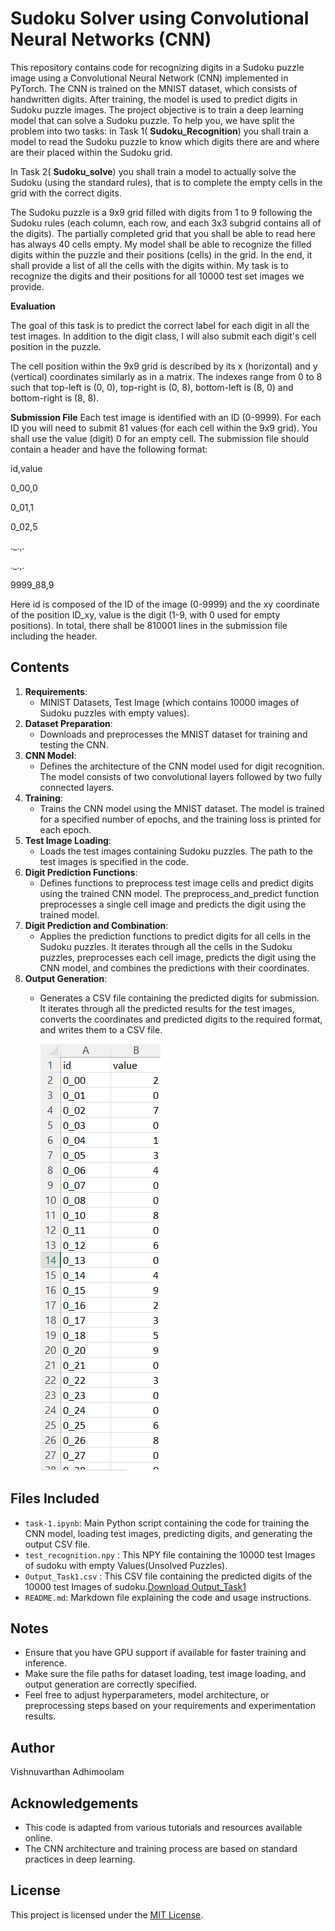 # Sudoku Solver using Convolutional Neural Networks (CNN)

This repository contains code for recognizing digits in a Sudoku puzzle image using a Convolutional Neural Network (CNN) implemented in PyTorch. The CNN is trained on the MNIST dataset, which consists of handwritten digits. After training, the model is used to predict digits in Sudoku puzzle images.
The project objective is to train a deep learning model that can solve a Sudoku puzzle. To help you, we have split the problem into two tasks: in Task 1( **Sudoku_Recognition**) you shall train a model to read the Sudoku puzzle to know which digits there are and where are their placed within the Sudoku grid. 

In Task 2( **Sudoku_solve**) you shall train a model to actually solve the Sudoku (using the standard rules), that is to complete the empty cells in the grid with the correct digits.

The Sudoku puzzle is a 9x9 grid filled with digits from 1 to 9 following the Sudoku rules (each column, each row, and each 3x3 subgrid contains all of the digits). The partially completed grid that you shall be able to read here has always 40 cells empty. My model shall be able to recognize the filled digits within the puzzle and their positions (cells) in the grid. In the end, it shall provide a list of all the cells with the digits within.
My task is to recognize the digits and their positions for all 10000 test set images we provide.

**Evaluation**

The goal of this task is to predict the correct label for each digit in all the test images. In addition to the digit class, I will also submit each digit's cell position in the puzzle.

The cell position within the 9x9 grid is described by its x (horizontal) and y (vertical) coordinates similarly as in a matrix. The indexes range from 0 to 8 such that top-left is (0, 0), top-right is (0, 8), bottom-left is (8, 0) and bottom-right is (8, 8).

**Submission File**
Each test image is identified with an ID (0-9999). For each ID you will need to submit 81 values (for each cell within the 9x9 grid). You shall use the value (digit) 0 for an empty cell. The submission file should contain a header and have the following format:

id,value

0_00,0

0_01,1

0_02,5

._.,.

._.,.

9999_88,9

Here id is composed of the ID of the image (0-9999) and the xy coordinate of the position ID_xy, value is the digit (1-9, with 0 used for empty positions). In total, there shall be 810001 lines in the submission file including the header.

## Contents
1. **Requirements**: 
   - MINIST Datasets, Test Image (which contains 10000 images of Sudoku puzzles with empty values).
2. **Dataset Preparation**: 
   - Downloads and preprocesses the MNIST dataset for training and testing the CNN.
3. **CNN Model**: 
   - Defines the architecture of the CNN model used for digit recognition. The model consists of two convolutional layers followed by two fully connected layers.
4. **Training**: 
   - Trains the CNN model using the MNIST dataset. The model is trained for a specified number of epochs, and the training loss is printed for each epoch.
5. **Test Image Loading**: 
   - Loads the test images containing Sudoku puzzles. The path to the test images is specified in the code.
6. **Digit Prediction Functions**: 
   - Defines functions to preprocess test image cells and predict digits using the trained CNN model. The preprocess_and_predict function preprocesses a single cell image and predicts the digit using the trained model.
7. **Digit Prediction and Combination**: 
   - Applies the prediction functions to predict digits for all cells in the Sudoku puzzles. It iterates through all the cells in the Sudoku puzzles, preprocesses each cell image, predicts the digit using the CNN model, and combines the predictions with their coordinates.
8. **Output Generation**: 
   - Generates a CSV file containing the predicted digits for submission. It iterates through all the predicted results for the test images, converts the coordinates and predicted digits to the required format, and writes them to a CSV file.


      ![Output_Image](https://github.com/Vishnuvarthanaadhi/SudokuPuzzle/blob/2465cd9a6d38692bb5d0f2821b4563c9811f0753/sudoku_recognition/Output_Image.png)

## Files Included
- `task-1.ipynb`: Main Python script containing the code for training the CNN model, loading test images, predicting digits, and generating the output CSV file.
- `test_recognition.npy` : This NPY file containing the 10000 test Images of sudoku with empty Values(Unsolved Puzzles).
- `Output_Task1.csv` : This CSV file containing the predicted digits of the 10000 test Images of sudoku.[Download Output_Task1](https://github.com/Vishnuvarthanaadhi/SudokuPuzzle/blob/8b98bbe13629c034817e08cd6a5b67f0c82b5042/sudoku_recognition/Output_Task1.csv)
- `README.md`: Markdown file explaining the code and usage instructions.

## Notes
- Ensure that you have GPU support if available for faster training and inference.
- Make sure the file paths for dataset loading, test image loading, and output generation are correctly specified.
- Feel free to adjust hyperparameters, model architecture, or preprocessing steps based on your requirements and experimentation results.

## Author
Vishnuvarthan Adhimoolam

## Acknowledgements
- This code is adapted from various tutorials and resources available online.
- The CNN architecture and training process are based on standard practices in deep learning.

## License
This project is licensed under the [MIT License](https://opensource.org/licenses/MIT).
